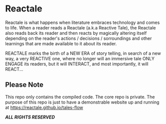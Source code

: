 # Reactale
Reactale is what happens when literature embraces technology and comes to life. When a reader reads a Reactale (a.k.a Reactive Tale), the Reactale also reads back its reader and then reacts by magically altering itself depending on the reader's actions / decisions / sorroundings and other learnings that are made available to it about its reader.

REACTALE marks the birth of a NEW ERA of story telling, in search of a new way, a very REACTIVE one, where no longer will an immersive tale ONLY ENGAGE its readers, but it will INTERACT, and most importantly, it will REACT...

## Please Note
This repo only contains the compiled code. The core repo is private. The purpose of this repo is just to have a demonstrable website up and running at https://reactale.github.io/tales-flow


*****ALL RIGHTS RESERVED*****
